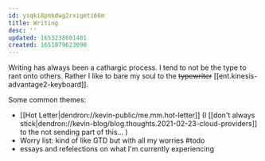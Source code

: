 ```yaml
---
id: ysqki8pmkdwg2rxigeti66m
title: Writing
desc: ''
updated: 1653238601401
created: 1651879623090
---
```



Writing has always been a cathargic process. I tend to not be the type to rant onto others. Rather I like to bare my soul to the ~~typewriter~~ [[ent.kinesis-advantage2-keyboard]].

Some common themes:
- [[Hot Letter|dendron://kevin-public/me.mm.hot-letter]] (I [[don't always stick|dendron://kevin-blog/blog.thoughts.2021-02-23-cloud-providers]] to the not sending part of this... )
- Worry list: kind of like GTD but with all my worries #todo
- essays and refelections on what I'm currently experiencing

